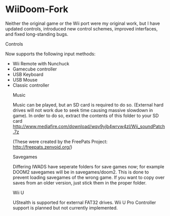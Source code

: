 # WiiDoom-Fork
Neither the original game or the  Wii port were my original work, but I have updated controls, introduced new control schemes,
improved interfaces, and fixed long-standing bugs.

Controls

Now supports the following input methods:<ul>
<li>Wii Remote with Nunchuck</li>
<li>Gamecube controller</li>
<li>USB Keyboard</li>
<li>USB Mouse</li>
<li>Classic controller</li>

Music

Music can be played, but an SD card is required to do so. (External hard drives will not work due to seek time causing massive slowdown in game). In order to do so, extract the contents of this folder to your SD card<br>
http://www.mediafire.com/download/wqv9yjb4wrvw4zl/Wii_soundPatch.7z

(These were created by the FreePats Project: http://freepats.zenvoid.org/)

Savegames

Differing IWADS have seperate folders for save games now; for example DOOM2 savegames will be in savegames/doom2. This is done to prevent loading savegames of the wrong game. If you want to copy over saves from an older version, just stick them in the proper folder.

Wii U

UStealth is supported for external FAT32 drives. Wii U Pro Controller support is planned but not currently implemented.